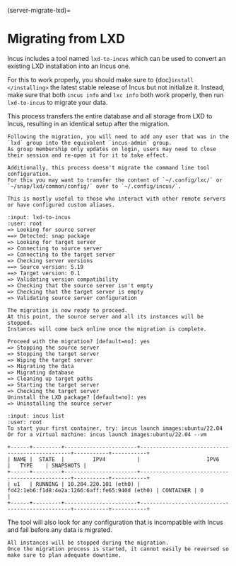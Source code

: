 (server-migrate-lxd)=
# Migrating from LXD

Incus includes a tool named `lxd-to-incus` which can be used to convert an existing LXD installation into an Incus one.

For this to work properly, you should make sure to {doc}`install </installing>` the latest stable release of Incus but not initialize it.
Instead, make sure that both `incus info` and `lxc info` both work properly, then run `lxd-to-incus` to migrate your data.

This process transfers the entire database and all storage from LXD to Incus, resulting in an identical setup after the migration.

```{note}
Following the migration, you will need to add any user that was in the `lxd` group into the equivalent `incus-admin` group.
As group membership only updates on login, users may need to close their session and re-open it for it to take effect.
```

```{note}
Additionally, this process doesn't migrate the command line tool configuration.
For this you may want to transfer the content of `~/.config/lxc/` or `~/snap/lxd/common/config/` over to `~/.config/incus/`.

This is mostly useful to those who interact with other remote servers or have configured custom aliases.
```

```{terminal}
:input: lxd-to-incus
:user: root
=> Looking for source server
==> Detected: snap package
=> Looking for target server
=> Connecting to source server
=> Connecting to the target server
=> Checking server versions
==> Source version: 5.19
==> Target version: 0.1
=> Validating version compatibility
=> Checking that the source server isn't empty
=> Checking that the target server is empty
=> Validating source server configuration

The migration is now ready to proceed.
At this point, the source server and all its instances will be stopped.
Instances will come back online once the migration is complete.

Proceed with the migration? [default=no]: yes
=> Stopping the source server
=> Stopping the target server
=> Wiping the target server
=> Migrating the data
=> Migrating database
=> Cleaning up target paths
=> Starting the target server
=> Checking the target server
Uninstall the LXD package? [default=no]: yes
=> Uninstalling the source server
```

```{terminal}
:input: incus list
:user: root
To start your first container, try: incus launch images:ubuntu/22.04
Or for a virtual machine: incus launch images:ubuntu/22.04 --vm

+------+---------+-----------------------+------------------------------------------------+-----------+-----------+
| NAME |  STATE  |         IPV4          |                     IPV6                       |   TYPE    | SNAPSHOTS |
+------+---------+-----------------------+------------------------------------------------+-----------+-----------+
| u1   | RUNNING | 10.204.220.101 (eth0) | fd42:1eb6:f1d8:4e2a:1266:6aff:fe65:940d (eth0) | CONTAINER | 0         |
+------+---------+-----------------------+------------------------------------------------+-----------+-----------+
```

The tool will also look for any configuration that is incompatible with Incus and fail before any data is migrated.

```{warning}
All instances will be stopped during the migration.
Once the migration process is started, it cannot easily be reversed so make sure to plan adequate downtime.
```
